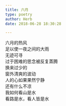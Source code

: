 ```yaml
---  
title: 六月  
type: poetry  
author: Herb  
date: 2018-06-28 18:30:28  

---  
```

六月的热风  
足以使一夜之间的大雨  
无迹可寻  
过于困难的思念被反复蒸腾  
换来过少的  
窗外清爽的波动  
人的心如果果然宁静  
还有什么不凉  
我如何看山是水  
看路是水，看人皆是水